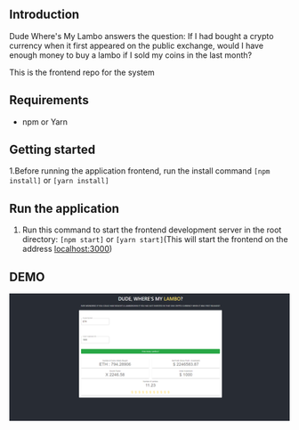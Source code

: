 ## Introduction

Dude Where's My Lambo answers the question: If I had bought a crypto currency when it first appeared on the public exchange, would I have enough money to buy a lambo if I sold my coins in the last month?

This is the frontend repo for the system

## Requirements
* npm or Yarn

## Getting started

1.Before running the application frontend, run the install command ```[npm install]``` or ```[yarn install]```


## Run the application

1. Run this command to start the frontend development server in the root directory: ```[npm start]``` or ```[yarn start]```(This will start the frontend on the address [localhost:3000](http://localhost:3000))


## DEMO


![Alt text](FrontPage.png?raw=true "Title")